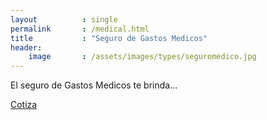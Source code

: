 ```yaml
---
layout          : single
permalink       : /medical.html
title           : "Seguro de Gastos Medicos"
header:
    image       : /assets/images/types/seguromedico.jpg
---
```

El seguro de Gastos Medicos te brinda...

[Cotiza](quote.html)